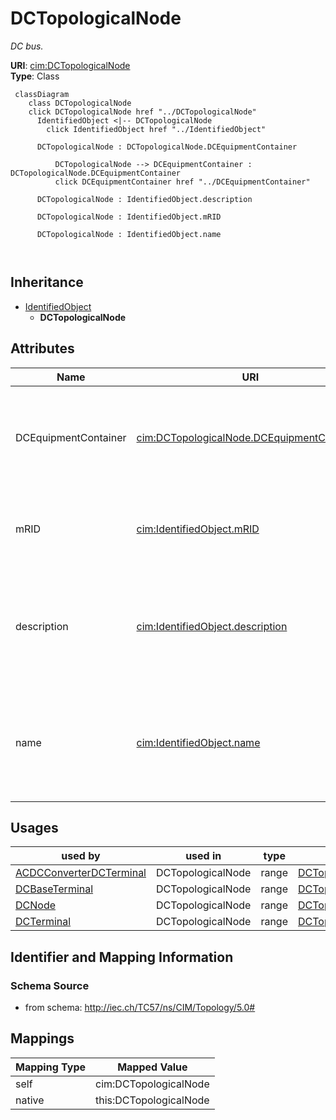 # DCTopologicalNode


_DC bus._





**URI**: [cim:DCTopologicalNode](http://iec.ch/TC57/CIM100#DCTopologicalNode)<br />
**Type**: Class




```mermaid
 classDiagram
    class DCTopologicalNode
    click DCTopologicalNode href "../DCTopologicalNode"
      IdentifiedObject <|-- DCTopologicalNode
        click IdentifiedObject href "../IdentifiedObject"
      
      DCTopologicalNode : DCTopologicalNode.DCEquipmentContainer
        
          DCTopologicalNode --> DCEquipmentContainer : DCTopologicalNode.DCEquipmentContainer
          click DCEquipmentContainer href "../DCEquipmentContainer"
        
      DCTopologicalNode : IdentifiedObject.description
        
      DCTopologicalNode : IdentifiedObject.mRID
        
      DCTopologicalNode : IdentifiedObject.name
        
      
```





## Inheritance
* [IdentifiedObject](IdentifiedObject.md)
    * **DCTopologicalNode**



## Attributes


| Name | URI | Cardinality and Range | Description | Inheritance |
| ---  | --- | --- | --- | --- |
| DCEquipmentContainer | [cim:DCTopologicalNode.DCEquipmentContainer](http://iec.ch/TC57/CIM100#DCTopologicalNode.DCEquipmentContainer) | 1 <br />  [DCEquipmentContainer](DCEquipmentContainer.md)  | The connectivity node container to which the topological node belongs | direct |
| mRID | [cim:IdentifiedObject.mRID](http://iec.ch/TC57/CIM100#IdentifiedObject.mRID) | 1 <br />  string  | Master resource identifier issued by a model authority | [IdentifiedObject](IdentifiedObject.md) |
| description | [cim:IdentifiedObject.description](http://iec.ch/TC57/CIM100#IdentifiedObject.description) | 0..1 <br />  string  | The description is a free human readable text describing or naming the object | [IdentifiedObject](IdentifiedObject.md) |
| name | [cim:IdentifiedObject.name](http://iec.ch/TC57/CIM100#IdentifiedObject.name) | 0..1 <br />  string  | The name is any free human readable and possibly non unique text naming the o... | [IdentifiedObject](IdentifiedObject.md) |





## Usages

| used by | used in | type | used |
| ---  | --- | --- | --- |
| [ACDCConverterDCTerminal](ACDCConverterDCTerminal.md) | DCTopologicalNode | range | [DCTopologicalNode](DCTopologicalNode.md) |
| [DCBaseTerminal](DCBaseTerminal.md) | DCTopologicalNode | range | [DCTopologicalNode](DCTopologicalNode.md) |
| [DCNode](DCNode.md) | DCTopologicalNode | range | [DCTopologicalNode](DCTopologicalNode.md) |
| [DCTerminal](DCTerminal.md) | DCTopologicalNode | range | [DCTopologicalNode](DCTopologicalNode.md) |






## Identifier and Mapping Information







### Schema Source


* from schema: http://iec.ch/TC57/ns/CIM/Topology/5.0#





## Mappings

| Mapping Type | Mapped Value |
| ---  | ---  |
| self | cim:DCTopologicalNode |
| native | this:DCTopologicalNode |




